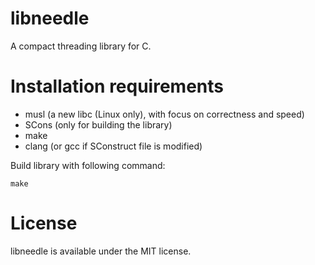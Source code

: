 
# libneedle

A compact threading library for C.


# Installation requirements

- musl (a new libc (Linux only), with focus on correctness and speed)
- SCons (only for building the library)
- make
- clang (or gcc if SConstruct file is modified)

Build library with following command:
```
make
```


# License

libneedle is available under the MIT license.


